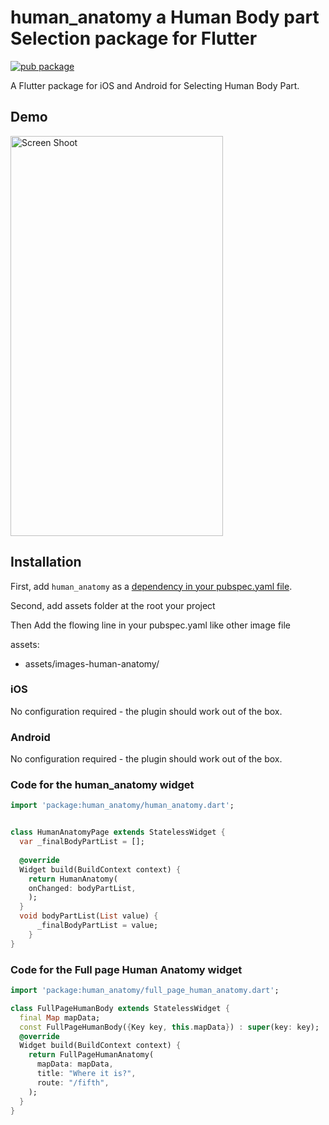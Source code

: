 # human_anatomy a Human Body part Selection package for Flutter

[![pub package](https://img.shields.io/pub/v/human_anatomy.svg)](https://pub.dartlang.org/packages/human_anatomy)

A Flutter package for iOS and Android for Selecting Human Body Part.
## Demo
<img src="http://sheikhsoft.com/screensort/human_anatomy.gif" width="340" height="640" title="Screen Shoot">


## Installation

First, add `human_anatomy` as a [dependency in your pubspec.yaml file](https://flutter.io/platform-plugins/).

Second, add assets folder at the root your project

Then Add the flowing line in your pubspec.yaml like other image file

assets:
- assets/images-human-anatomy/

### iOS

No configuration required - the plugin should work out of the box.
### Android

No configuration required - the plugin should work out of the box.

### Code for the human_anatomy widget

``` dart
import 'package:human_anatomy/human_anatomy.dart';


class HumanAnatomyPage extends StatelessWidget {
  var _finalBodyPartList = [];
 
  @override
  Widget build(BuildContext context) {
    return HumanAnatomy(
    onChanged: bodyPartList,
    );
  }
  void bodyPartList(List value) {
      _finalBodyPartList = value;
    }
}
```

### Code for the Full page Human Anatomy widget

``` dart
import 'package:human_anatomy/full_page_human_anatomy.dart';

class FullPageHumanBody extends StatelessWidget {
  final Map mapData;
  const FullPageHumanBody({Key key, this.mapData}) : super(key: key);
  @override
  Widget build(BuildContext context) {
    return FullPageHumanAnatomy(      
      mapData: mapData,
      title: "Where it is?",
      route: "/fifth",
    );
  }
}
```
